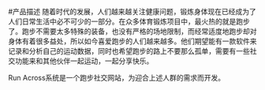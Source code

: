 #产品描述
随着时代的发展，人们越来越关注健康问题，锻炼身体现在已经成为了人们日常生活中必不可少的一部分。在众多体育锻炼项目中，最火热的就是跑步了。跑步不需要太多特殊的装备，也没有严格的场地限制，而经常适度地跑步却对身体有着很多益处，所以如今喜爱跑步的人们越来越多。他们期望能有一款软件来记录和分析自己的运动数据，同时也希望跑步的路上不要那么孤单，需要有一些社交功能来和其他伙伴一起运动，一起分享快乐。

Run Across系统是一个跑步社交网站，为迎合上述人群的需求而开发。

